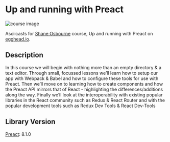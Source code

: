 # Up and running with Preact

![course image](https://d2eip9sf3oo6c2.cloudfront.net/series/square_covers/000/000/117/full/EGH_Preact_Final.png?1496436718)

Asciicasts for [Shane Osbourne](https://egghead.io/instructors/shane-osbourne) course, Up and running with Preact on [egghead.io](https://egghead.io/courses/up-and-running-with-preact).

## Description

In this course we will begin with nothing more than an empty directory & a text editor. Through small, focussed lessons we’ll learn how to setup our app with Webpack & Babel and how to configure these tools for use with Preact. Then we’ll move on to learning how to create components and how the Preact API mirrors that of React - highlighting the differences/additions along the way. Finally we’ll look at the interoperability with existing popular libraries in the React community such as Redux & React Router and with the popular development tools such as Redux Dev Tools & React Dev-Tools

## Library Version
[Preact](https://github.com/developit/preact): 8.1.0